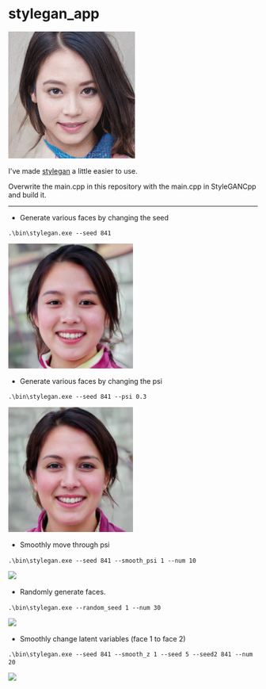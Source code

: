 # stylegan_app

<img src="./images/stylegan_example1.gif">

I've made [stylegan](https://github.com/podgorskiy/StyleGANCpp) a little easier to use.  

Overwrite the main.cpp in this repository with the main.cpp in StyleGANCpp and build it.   

---

- Generate various faces by changing the seed

```
.\bin\stylegan.exe --seed 841
```

<img src="./images/image_0000.png" width=50%>

- Generate various faces by changing the psi

```
.\bin\stylegan.exe --seed 841 --psi 0.3
```

<img src="./images/image_00001.png" width=50%>

- Smoothly move through psi  

```.\bin\stylegan.exe --seed 841 --smooth_psi 1 --num 10```

<img src="./images/01.gif"/>

- Randomly generate faces.  

```.\bin\stylegan.exe --random_seed 1 --num 30```  

<img src="./images/02.png" width=60%>

- Smoothly change latent variables (face 1 to face 2)  

```
.\bin\stylegan.exe --seed 841 --smooth_z 1 --seed 5 --seed2 841 --num 20
```

<img src="./images/02.gif" width=40%>